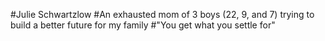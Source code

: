 #Julie Schwartzlow
#An exhausted mom of 3 boys (22, 9, and 7) trying to build a better future for my family 
#"You get what you settle for"
